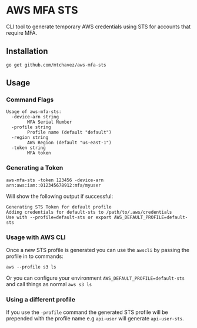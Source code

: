 # AWS MFA STS

CLI tool to generate temporary AWS credentials using STS for accounts that
require MFA.

## Installation

`go get github.com/mtchavez/aws-mfa-sts`

## Usage

### Command Flags

```
Usage of aws-mfa-sts:
  -device-arn string
        MFA Serial Number
  -profile string
        Profile name (default "default")
  -region string
        AWS Region (default "us-east-1")
  -token string
        MFA token
```

### Generating a Token

`aws-mfa-sts -token 123456 -device-arn arn:aws:iam::012345678912:mfa/myuser`

Will show the following output if successful:

```
Generating STS Token for default profile
Adding credentials for default-sts to /path/to/.aws/credentials
Use with --profile=default-sts or export AWS_DEFAULT_PROFILE=default-sts
```

### Usage with AWS CLI

Once a new STS profile is generated you can use the `awscli` by passing
the profile in to commands:

`aws --profile s3 ls`

Or you can configure your environment `AWS_DEFAULT_PROFILE=default-sts` and
call things as normal `aws s3 ls`

### Using a different profile

If you use the `-profile` command the generated STS profile will be prepended
with the profile name e.g `api-user` will generate `api-user-sts`.
